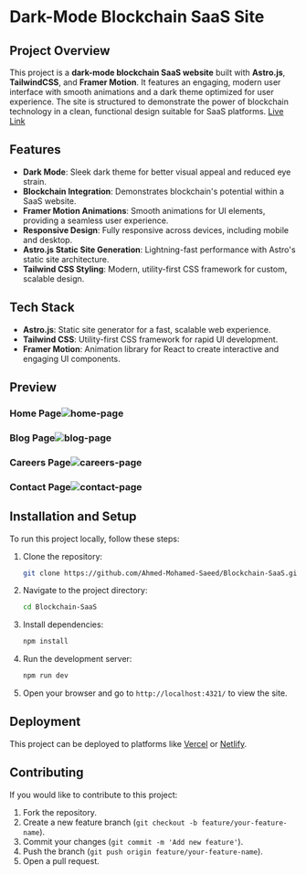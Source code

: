 # Dark-Mode Blockchain SaaS Site

## Project Overview

This project is a **dark-mode blockchain SaaS website** built with **Astro.js**, **TailwindCSS**, and **Framer Motion**. It features an engaging, modern user interface with smooth animations and a dark theme optimized for user experience. The site is structured to demonstrate the power of blockchain technology in a clean, functional design suitable for SaaS platforms.
[Live Link](https://blockchain-saas-weld.vercel.app/)

## Features

- **Dark Mode**: Sleek dark theme for better visual appeal and reduced eye strain.
- **Blockchain Integration**: Demonstrates blockchain's potential within a SaaS website.
- **Framer Motion Animations**: Smooth animations for UI elements, providing a seamless user experience.
- **Responsive Design**: Fully responsive across devices, including mobile and desktop.
- **Astro.js Static Site Generation**: Lightning-fast performance with Astro's static site architecture.
- **Tailwind CSS Styling**: Modern, utility-first CSS framework for custom, scalable design.

## Tech Stack

- **Astro.js**: Static site generator for a fast, scalable web experience.
- **Tailwind CSS**: Utility-first CSS framework for rapid UI development.
- **Framer Motion**: Animation library for React to create interactive and engaging UI components.

## Preview
### Home Page![home-page](https://github.com/user-attachments/assets/970eb0aa-0568-49a3-83b5-b775731eab25)
### Blog Page![blog-page](https://github.com/user-attachments/assets/59153d5a-0b7f-46fd-a65c-0caec6edf381)
### Careers Page![careers-page](https://github.com/user-attachments/assets/7468e378-48e0-4653-9f7e-025f6bf3b263)
### Contact Page![contact-page](https://github.com/user-attachments/assets/b2e7c224-3be6-4f7a-9954-03e803614163)


## Installation and Setup

To run this project locally, follow these steps:

1. Clone the repository:

   ```bash
   git clone https://github.com/Ahmed-Mohamed-Saeed/Blockchain-SaaS.git
   ```

2. Navigate to the project directory:

   ```bash
   cd Blockchain-SaaS
   ```

3. Install dependencies:

   ```bash
   npm install
   ```

4. Run the development server:

   ```bash
   npm run dev
   ```

5. Open your browser and go to `http://localhost:4321/` to view the site.

## Deployment

This project can be deployed to platforms like [Vercel](https://vercel.com/) or [Netlify](https://www.netlify.com/).

## Contributing

If you would like to contribute to this project:

1. Fork the repository.
2. Create a new feature branch (`git checkout -b feature/your-feature-name`).
3. Commit your changes (`git commit -m 'Add new feature'`).
4. Push the branch (`git push origin feature/your-feature-name`).
5. Open a pull request.
